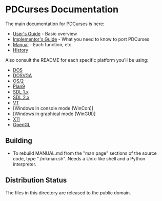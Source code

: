 PDCurses Documentation
======================

The main documentation for PDCurses is here:

- [User's Guide] - Basic overview
- [Implementor's Guide] - What you need to know to port PDCurses
- [Manual] - Each function, etc.
- [History]

Also consult the README for each specific platform you'll be using:

- [DOS]
- [DOSVGA]
- [OS/2]
- [Plan9]
- [SDL 1.x]
- [SDL 2.x]
- [VT]
- [Windows in console mode (WinCon)]
- [Windows in graphical mode (WinGUI)]
- [X11]
- [OpenGL]

Building
--------

- To rebuild MANUAL.md from the "man page" sections of the source code,
  type "./mkman.sh". Needs a Unix-like shell and a Python interpreter.


Distribution Status
-------------------

The files in this directory are released to the public domain.

[User's Guide]: USERS.md
[Implementor's Guide]: IMPLEMNT.md
[Manual]: MANUAL.md
[History]: HISTORY.md
[DOS]: ../dos/README.md
[DOSVGA]: ../dosvga/README.md
[OS/2]: ../os2/README.md
[Plan9]: ../plan9/README.md
[SDL 1.x]: ../sdl1/README.md
[SDL 2.x]: ../sdl2/README.md
[VT]: ../vt/README.md
[Windows console]: ../wincon/README.md
[Windows graphical]: ../wingui/README.md
[X11]: ../x11/README.md
[OpenGL]: ../gl/README.md
